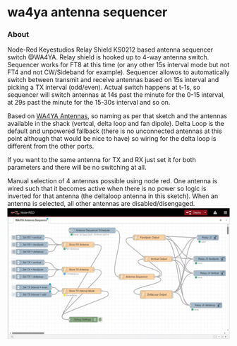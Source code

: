 wa4ya antenna sequencer
===============

### About
Node-Red Keyestudios Relay Shield KS0212 based antenna sequencer switch @WA4YA. Relay shield is hooked up to 4-way antenna switch. Sequencer works for FT8 at this time (or any other 15s interval mode but not FT4 and not CW/Sideband for example). Sequencer allowos to automatically switch between transmit and receive antennas based on 15s interval and picking a TX interval (odd/even). Actual switch happens at t-1s, so sequencer will switch antennas at 14s past the minute for the 0-15 interval, at 29s past the minute for the 15-30s interval and so on.

Based on [WA4YA Antennas](https://github.com/chrbayer84/wa4ya-antennas), so naming as per that sketch and the antennas available in the shack (vertcal, delta loop and fan dipole). Delta Loop is the default and unpowered fallback (there is no unconnected antennas at this point although that would be nice to have) so wiring for the delta loop is different from the other ports.

If you want to the same antenna for TX and RX just set it for both parameters and there will be no switching at all.

Manual selection of 4 antennas possible using node red. One antenna is wired such that it becomes active when there is no power so logic is inverted for that antenna (the deltaloop antenna in this sketch). When an antenna is selected, all other antennas are disabled/disengaged. 
![alt text](https://github.com/chrbayer84/wa4ya-antenna-sequencer/blob/main/Screenshot%202025-09-29%20125405.png?raw=true)

